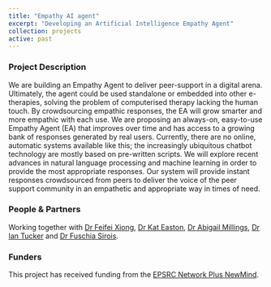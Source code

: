 ```yaml
---
title: "Empathy AI agent"
excerpt: "Developing an Artificial Intelligence Empathy Agent"
collection: projects
active: past
---
```



<h3 id="summary">Project Description</h3>

<p>We are building an Empathy Agent to deliver peer-support in a digital arena. Ultimately, the agent could be used standalone or embedded into other e-therapies, solving the problem of computerised therapy lacking the human touch. By crowdsourcing empathic responses, the EA will grow smarter and more empathic with each use.  We are proposing an always-on, easy-to-use Empathy Agent (EA) that improves over time and has access to a growing bank of responses generated by real users. Currently, there are no online, automatic systems available like this; the increasingly ubiquitous chatbot technology are mostly based on pre-written scripts. We will explore recent advances in natural language processing and machine learning in order to provide the most appropriate responses. Our system will provide instant responses crowdsourced from peers to deliver the voice of the peer support community in an empathetic and appropriate way in times of need.</p>

<h3 id="people">People &amp; Partners</h3>

<p>Working together with <a href="https://www.sheffield.ac.uk/dcs/people/research-staff/fxiong/profile">Dr Feifei Xiong</a>, <a href="https://www.sheffield.ac.uk/scharr/sections/hsr/rrg/members/katherine_easton">Dr Kat Easton</a>, <a href="https://www.sheffield.ac.uk/psychology/staff/academic/abigail-millings">Dr Abigail Millings</a>, <a href="https://www.uel.ac.uk/staff/t/ian-tucker">Dr Ian Tucker</a> and <a href="https://www.sheffield.ac.uk/psychology/staff/academic/fuschia-sirois">Dr Fuschia Sirois</a>.</p>

<h3 id="funder">Funders</h3>

<p>This project has received funding from the <a href="http://www.newmindnetwork.org.uk/">EPSRC Network Plus NewMind</a>.</p>

